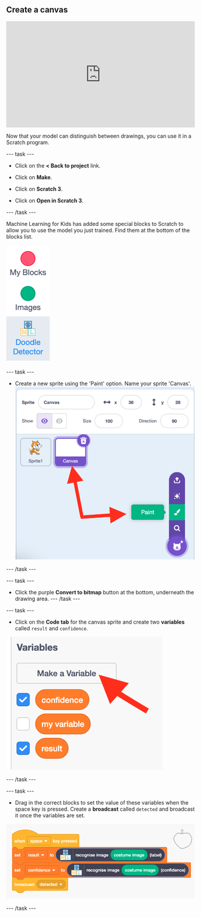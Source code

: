 ## Create a canvas

<html>
  <div style="position: relative; overflow: hidden; padding-top: 56.25%;">
    <iframe style="position: absolute; top: 0; left: 0; right: 0; width: 100%; height: 100%; border: none;" src="https://www.youtube.com/embed/VnE5kMsPJOI?rel=0&cc_load_policy=1" allowfullscreen allow="accelerometer; autoplay; clipboard-write; encrypted-media; gyroscope; picture-in-picture; web-share"></iframe>
  </div>
</html>


Now that your model can distinguish between drawings, you can use it in a Scratch program.

--- task ---
+ Click on the **< Back to project** link.

+ Click on **Make**.

+ Click on **Scratch 3**.

+ Click on **Open in Scratch 3**.

--- /task ---

Machine Learning for Kids has added some special blocks to Scratch to allow you to use the model you just trained. Find them at the bottom of the blocks list.

![New blocks called 'Doodle detector' appear in the menu under Images](images/new-blocks.png)

--- task ---

+ Create a new sprite using the 'Paint' option. Name your sprite 'Canvas'.
![Add a new sprite using paint, and name it canvas](images/new-sprite.png)

--- /task ---

--- task ---
+ Click the purple **Convert to bitmap** button at the bottom, underneath the drawing area.
--- /task ---


--- task ---
+ Click on the **Code tab** for the canvas sprite and create two **variables** called `result` and `confidence`.

![Create two new variables called confidence and result](images/create-variable.png)

--- /task ---

--- task ---
+ Drag in the correct blocks to set the value of these variables when the space key is pressed. Create a **broadcast** called `detected` and broadcast it once the variables are set.

![Scratch code: When space key pressed, set result to recognise image (costume image) label, set confidence to recognise image (costume image) confidence, broadcast detected](images/canvas-sprite.png)

--- /task ---

